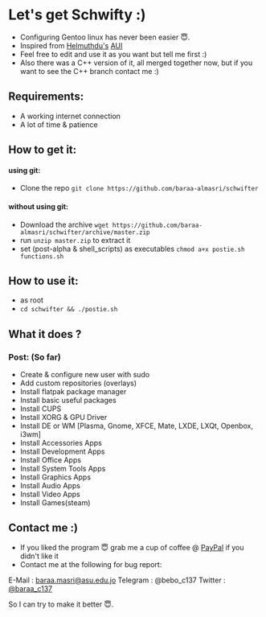 # Let's get Schwifty :)
- Configuring Gentoo linux has never been easier 😇.
- Inspired from [Helmuthdu's](https://github.com/helmuthdu)   [AUI](https://github.com/helmuthdu/aui)
- Feel free to edit and use it as you want but tell me first :)
- Also there was a C++ version of it, all merged together now, but if you want to see the C++ branch contact me :)

## Requirements:
- A working internet connection
- A lot of time & patience

## How to get it:
#### using git:
- Clone the repo `git clone https://github.com/baraa-almasri/schwifter`

#### without using git:
- Download the archive `wget https://github.com/baraa-almasri/schwifter/archive/master.zip`
- run `unzip master.zip` to extract it
- set (post-alpha & shell_scripts) as executables `chmod a+x postie.sh functions.sh`

## How to use it:
- as root
- `cd schwifter && ./postie.sh`

## What it does ?
### Post: (So far)
- Create & configure new user with sudo
- Add custom repositories (overlays)
- Install flatpak package manager
- Install basic useful packages
- Install CUPS
- Install XORG & GPU Driver
- Install DE or WM [Plasma, Gnome, XFCE, Mate, LXDE, LXQt, Openbox, i3wm]
- Install Accessories Apps
- Install Development Apps
- Install Office Apps
- Install System Tools Apps
- Install Graphics Apps
- Install Audio Apps
- Install Video Apps
- Install Games(steam)

## Contact me :)
- If you liked the program 😇 grab me a cup of coffee @ [PayPal](https://www.paypal.me/baraamasri) if you didn't like it
- Contact me at the following for bug report:

E-Mail : baraa.masri@asu.edu.jo
Telegram : @bebo_c137
Twitter : [@baraa_c137](https://twitter.com/baraa_c137)

So I can try to make it better 😇.
